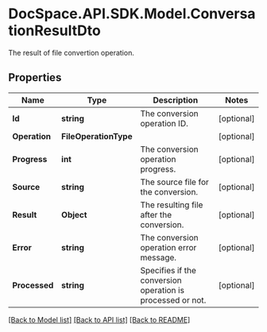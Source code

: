 # DocSpace.API.SDK.Model.ConversationResultDto
The result of file convertion operation.

## Properties

Name | Type | Description | Notes
------------ | ------------- | ------------- | -------------
**Id** | **string** | The conversion operation ID. | [optional] 
**Operation** | **FileOperationType** |  | [optional] 
**Progress** | **int** | The conversion operation progress. | [optional] 
**Source** | **string** | The source file for the conversion. | [optional] 
**Result** | **Object** | The resulting file after the conversion. | [optional] 
**Error** | **string** | The conversion operation error message. | [optional] 
**Processed** | **string** | Specifies if the conversion operation is processed or not. | [optional] 

[[Back to Model list]](../README.md#documentation-for-models) [[Back to API list]](../README.md#documentation-for-api-endpoints) [[Back to README]](../README.md)

